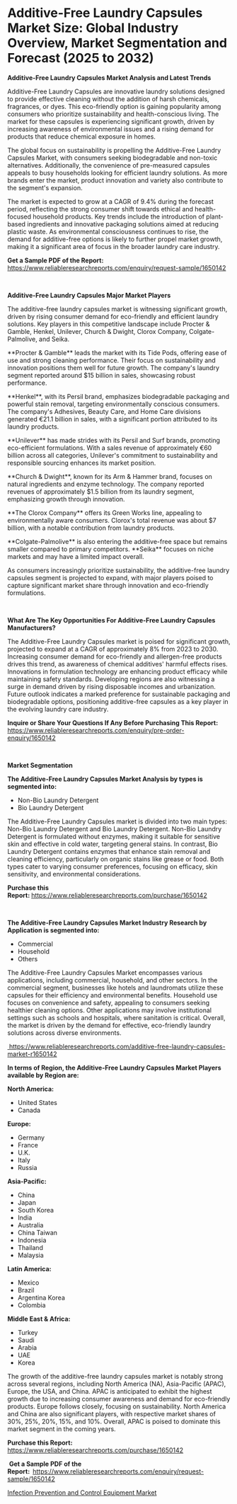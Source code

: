 <p><h1>Additive-Free Laundry Capsules Market Size: Global Industry Overview, Market Segmentation and Forecast (2025 to 2032)</h1></p><p><strong>Additive-Free Laundry Capsules Market Analysis and Latest Trends</strong></p>
<p><p>Additive-Free Laundry Capsules are innovative laundry solutions designed to provide effective cleaning without the addition of harsh chemicals, fragrances, or dyes. This eco-friendly option is gaining popularity among consumers who prioritize sustainability and health-conscious living. The market for these capsules is experiencing significant growth, driven by increasing awareness of environmental issues and a rising demand for products that reduce chemical exposure in homes.</p><p>The global focus on sustainability is propelling the Additive-Free Laundry Capsules Market, with consumers seeking biodegradable and non-toxic alternatives. Additionally, the convenience of pre-measured capsules appeals to busy households looking for efficient laundry solutions. As more brands enter the market, product innovation and variety also contribute to the segment's expansion.</p><p>The market is expected to grow at a CAGR of 9.4% during the forecast period, reflecting the strong consumer shift towards ethical and health-focused household products. Key trends include the introduction of plant-based ingredients and innovative packaging solutions aimed at reducing plastic waste. As environmental consciousness continues to rise, the demand for additive-free options is likely to further propel market growth, making it a significant area of focus in the broader laundry care industry.</p></p>
<p><strong>Get a Sample PDF of the Report:&nbsp;</strong> <a href="https://www.reliableresearchreports.com/enquiry/request-sample/1650142?utm_campaign=3183&utm_medium=2&utm_source=Github&utm_content=ia&utm_term=23032025&utm_id=additive-free-laundry-capsules">https://www.reliableresearchreports.com/enquiry/request-sample/1650142</a></p>
<p>&nbsp;</p>
<p><strong>Additive-Free Laundry Capsules Major Market Players</strong></p>
<p><p>The additive-free laundry capsules market is witnessing significant growth, driven by rising consumer demand for eco-friendly and efficient laundry solutions. Key players in this competitive landscape include Procter & Gamble, Henkel, Unilever, Church & Dwight, Clorox Company, Colgate-Palmolive, and Seika.</p><p>**Procter & Gamble** leads the market with its Tide Pods, offering ease of use and strong cleaning performance. Their focus on sustainability and innovation positions them well for future growth. The company's laundry segment reported around $15 billion in sales, showcasing robust performance.</p><p>**Henkel**, with its Persil brand, emphasizes biodegradable packaging and powerful stain removal, targeting environmentally conscious consumers. The company's Adhesives, Beauty Care, and Home Care divisions generated €21.1 billion in sales, with a significant portion attributed to its laundry products.</p><p>**Unilever** has made strides with its Persil and Surf brands, promoting eco-efficient formulations. With a sales revenue of approximately €60 billion across all categories, Unilever's commitment to sustainability and responsible sourcing enhances its market position.</p><p>**Church & Dwight**, known for its Arm & Hammer brand, focuses on natural ingredients and enzyme technology. The company reported revenues of approximately $1.5 billion from its laundry segment, emphasizing growth through innovation.</p><p>**The Clorox Company** offers its Green Works line, appealing to environmentally aware consumers. Clorox's total revenue was about $7 billion, with a notable contribution from laundry products.</p><p>**Colgate-Palmolive** is also entering the additive-free space but remains smaller compared to primary competitors. **Seika** focuses on niche markets and may have a limited impact overall.</p><p>As consumers increasingly prioritize sustainability, the additive-free laundry capsules segment is projected to expand, with major players poised to capture significant market share through innovation and eco-friendly formulations.</p></p>
<p>&nbsp;</p>
<p><strong>What Are The Key Opportunities For Additive-Free Laundry Capsules Manufacturers?</strong></p>
<p><p>The Additive-Free Laundry Capsules market is poised for significant growth, projected to expand at a CAGR of approximately 8% from 2023 to 2030. Increasing consumer demand for eco-friendly and allergen-free products drives this trend, as awareness of chemical additives' harmful effects rises. Innovations in formulation technology are enhancing product efficacy while maintaining safety standards. Developing regions are also witnessing a surge in demand driven by rising disposable incomes and urbanization. Future outlook indicates a marked preference for sustainable packaging and biodegradable options, positioning additive-free capsules as a key player in the evolving laundry care industry.</p></p>
<p><strong>Inquire or Share Your Questions If Any Before Purchasing This Report:</strong> <a href="https://www.reliableresearchreports.com/enquiry/pre-order-enquiry/1650142?utm_campaign=3183&utm_medium=2&utm_source=Github&utm_content=ia&utm_term=23032025&utm_id=additive-free-laundry-capsules">https://www.reliableresearchreports.com/enquiry/pre-order-enquiry/1650142</a></p>
<p>&nbsp;</p>
<p><strong>Market Segmentation</strong></p>
<p><strong>The Additive-Free Laundry Capsules Market Analysis by types is segmented into:</strong></p>
<p><ul><li>Non-Bio Laundry Detergent</li><li>Bio Laundry Detergent</li></ul></p>
<p><p>The Additive-Free Laundry Capsules market is divided into two main types: Non-Bio Laundry Detergent and Bio Laundry Detergent. Non-Bio Laundry Detergent is formulated without enzymes, making it suitable for sensitive skin and effective in cold water, targeting general stains. In contrast, Bio Laundry Detergent contains enzymes that enhance stain removal and cleaning efficiency, particularly on organic stains like grease or food. Both types cater to varying consumer preferences, focusing on efficacy, skin sensitivity, and environmental considerations.</p></p>
<p><strong>Purchase this Report:&nbsp;</strong><a href="https://www.reliableresearchreports.com/purchase/1650142?utm_campaign=3183&utm_medium=2&utm_source=Github&utm_content=ia&utm_term=23032025&utm_id=additive-free-laundry-capsules">https://www.reliableresearchreports.com/purchase/1650142</a></p>
<p>&nbsp;</p>
<p><strong>The Additive-Free Laundry Capsules Market Industry Research by Application is segmented into:</strong></p>
<p><ul><li>Commercial</li><li>Household</li><li>Others</li></ul></p>
<p><p>The Additive-Free Laundry Capsules Market encompasses various applications, including commercial, household, and other sectors. In the commercial segment, businesses like hotels and laundromats utilize these capsules for their efficiency and environmental benefits. Household use focuses on convenience and safety, appealing to consumers seeking healthier cleaning options. Other applications may involve institutional settings such as schools and hospitals, where sanitation is critical. Overall, the market is driven by the demand for effective, eco-friendly laundry solutions across diverse environments.</p></p>
<p><a href="https://www.reliableresearchreports.com/additive-free-laundry-capsules-market-r1650142?utm_campaign=3183&utm_medium=2&utm_source=Github&utm_content=ia&utm_term=23032025&utm_id=additive-free-laundry-capsules">&nbsp;https://www.reliableresearchreports.com/additive-free-laundry-capsules-market-r1650142</a></p>
<p><strong>In terms of Region, the Additive-Free Laundry Capsules Market Players available by Region are:</strong></p>
<p>
    <p> <strong> North America: </strong>
        <ul>
            <li>United States</li>
            <li>Canada</li>
        </ul>
        </p> 
    <p> <strong> Europe: </strong>
        <ul>
            <li>Germany</li>
            <li>France</li>
            <li>U.K.</li>
            <li>Italy</li>
            <li>Russia</li>
        </ul>
        </p> 
    <p> <strong> Asia-Pacific: </strong>
        <ul>
            <li>China</li>
            <li>Japan</li>
            <li>South Korea</li>
            <li>India</li>
            <li>Australia</li>
            <li>China Taiwan</li>
            <li>Indonesia</li>
            <li>Thailand</li>
            <li>Malaysia</li>
        </ul>
        </p> 
    <p> <strong> Latin America: </strong>
        <ul>
            <li>Mexico</li>
            <li>Brazil</li>
            <li>Argentina Korea</li>
            <li>Colombia</li>
        </ul>
        </p> 
    <p> <strong> Middle East & Africa: </strong>
        <ul>
            <li>Turkey</li>
            <li>Saudi</li>
            <li>Arabia</li>
            <li>UAE</li>
            <li>Korea</li>
        </ul>
    </p>
    </p>
<p><p>The growth of the additive-free laundry capsules market is notably strong across several regions, including North America (NA), Asia-Pacific (APAC), Europe, the USA, and China. APAC is anticipated to exhibit the highest growth due to increasing consumer awareness and demand for eco-friendly products. Europe follows closely, focusing on sustainability. North America and China are also significant players, with respective market shares of 30%, 25%, 20%, 15%, and 10%. Overall, APAC is poised to dominate this market segment in the coming years.</p></p>
<p><strong>Purchase this Report: </strong><a href="https://www.reliableresearchreports.com/purchase/1650142?utm_campaign=3183&utm_medium=2&utm_source=Github&utm_content=ia&utm_term=23032025&utm_id=additive-free-laundry-capsules">https://www.reliableresearchreports.com/purchase/1650142</a></p>
<p>&nbsp;<strong>Get a Sample PDF of the Report:&nbsp;&nbsp;</strong><a href="https://www.reliableresearchreports.com/enquiry/request-sample/1650142?utm_campaign=3183&utm_medium=2&utm_source=Github&utm_content=ia&utm_term=23032025&utm_id=additive-free-laundry-capsules">https://www.reliableresearchreports.com/enquiry/request-sample/1650142</a></p>
<p><strong></strong></p>
<p><p><a href="https://github.com/wynonachirei9/Market-Research-Report-List-1/blob/main/infection-prevention-and-control-equipment-market.md?utm_campaign=3183&utm_medium=2&utm_source=Github&utm_content=ia&utm_term=23032025&utm_id=additive-free-laundry-capsules">Infection Prevention and Control Equipment Market</a></p></p>